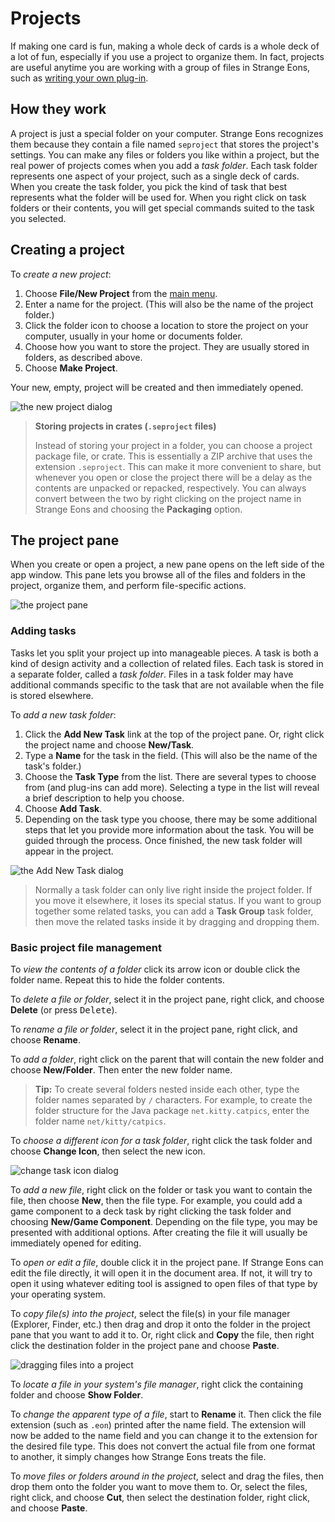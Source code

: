 # Projects

If making one card is fun, making a whole deck of cards is a whole deck of a lot of fun, especially if you use a project to organize them. In fact, projects are useful anytime you are working with a group of files in Strange Eons, such as [writing your own plug-in](dm-index.md).

## How they work

A project is just a special folder on your computer. Strange Eons recognizes them because they contain a file named `seproject` that stores the project's settings. You can make any files or folders you like within a project, but the real power of projects comes when you add a *task folder*. Each task folder represents one aspect of your project, such as a single deck of cards. When you create the task folder, you pick the kind of task that best represents what the folder will be used for. When you right click on task folders or their contents, you will get special commands suited to the task you selected.

## Creating a project

To *create a new project*:

1. Choose **File/New Project** from the [main menu](um-menu-bar.md).
2. Enter a name for the project. (This will also be the name of the project folder.)
3. Click the folder icon to choose a location to store the project on your computer, usually in your home or documents folder.
4. Choose how you want to store the project. They are usually stored in folders, as described above.
5. Choose **Make Project**.

Your new, empty, project will be created and then immediately opened.

![the new project dialog](images/new-project.png)

> **Storing projects in crates (`.seproject` files)**
>
> Instead of storing your project in a folder, you can choose a project package file, or crate. This is essentially a ZIP archive that uses the extension `.seproject`. This can make it more convenient to share, but whenever you open or close the project there will be a delay as the contents  are unpacked or repacked, respectively. You can always convert between the two by right clicking on the project name in Strange Eons and choosing the **Packaging** option.

## The project pane

When you create or open a project, a new pane opens on the left side of the app window. This pane lets you browse all of the files and folders in the project, organize them, and perform file-specific actions.

![the project pane](images/project-pane.png)

### Adding tasks

Tasks let you split your project up into manageable pieces. A task is both a kind of design activity and a collection of related files. Each task is stored in a separate folder, called a *task folder*. Files in a task folder may have additional commands specific to the task that are not available when the file is stored elsewhere.

To *add a new task folder*:

1. Click the **Add New Task** link at the top of the project pane. Or, right click the project name and choose **New/Task**.
2. Type a **Name** for the task in the field. (This will also be the name of the task's folder.)
3. Choose the **Task Type** from the list. There are several types to choose from (and plug-ins can add more). Selecting a type in the list will reveal a brief description to help you choose.
4. Choose **Add Task**.
5. Depending on the task type you choose, there may be some additional steps that let you provide more information about the task. You will be guided through the process. Once finished, the new task folder will appear in the project.

![the Add New Task dialog](images/project-new-task.png)

> Normally a task folder can only live right inside the project folder. If you move it elsewhere, it loses its special status. If you want to group together some related tasks, you can add a **Task Group** task folder, then move the related tasks inside it by dragging and dropping them.

### Basic project file management

To *view the contents of a folder* click its arrow icon or double click the folder name. Repeat this to hide the folder contents.

To *delete a file or folder*, select it in the project pane, right click, and choose **Delete** (or press <kbd>Delete</kbd>).

To *rename a file or folder*, select it in the project pane, right click, and choose **Rename**.

To *add a folder*, right click on the parent that will contain the new folder and choose **New/Folder**. Then enter the new folder name.

> **Tip:** To create several folders nested inside each other, type the folder names separated by `/` characters. For example, to create the folder structure for the Java package `net.kitty.catpics`, enter the folder name `net/kitty/catpics`.

To *choose a different icon for a task folder*, right click the task folder and choose **Change Icon**, then select the new icon.

![change task icon dialog](images/project-change-icon.png)

To *add a new file*, right click on the folder or task you want to contain the file, then choose **New**, then the file type. For example, you could add a game component to a deck task by right clicking the task folder and choosing **New/Game Component**. Depending on the file type, you may be presented with additional options. After creating the file it will usually be immediately opened for editing.

To *open or edit a file*, double click it in the project pane. If Strange Eons can edit the file directly, it will open it in the document area. If not, it will try to open it using whatever editing tool is assigned to open files of that type by your operating system.

To *copy file(s) into the project*, select the file(s) in your file manager (Explorer, Finder, etc.) then drag and drop it onto the folder in the project pane that you want to add it to. Or, right click and **Copy** the file, then right click the destination folder in the project pane and choose **Paste**.

![dragging files into a project](images/proj-drag-into-proj.gif)

To *locate a file in your system's file manager*, right click the containing folder and choose **Show Folder**.

To *change the apparent type of a file*, start to **Rename** it. Then click the file extension (such as `.eon`) printed after the name field. The extension will now be added to the name field and you can change it to the extension for the desired file type. This does not convert the actual file from one format to another, it simply changes how Strange Eons treats the file.

To *move files or folders around in the project*, select and drag the files, then drop them onto the folder you want to move them to. Or, select the files, right click, and choose **Cut**, then select the destination folder, right click, and choose **Paste**.
